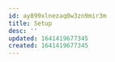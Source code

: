 ```yaml
---
id: ay899xlnezaq0w3zn9mir3m
title: Setup
desc: ''
updated: 1641419677345
created: 1641419677345
---
```



